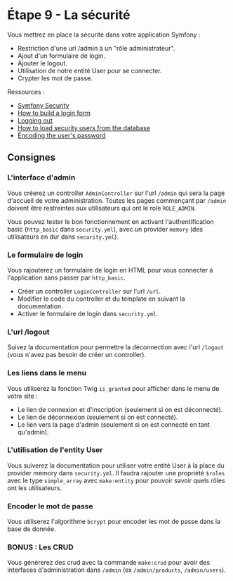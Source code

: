 # Étape 9 - La sécurité

Vous mettrez en place la sécurité dans votre application Symfony :

* Restriction d'une url /admin à un "rôle administrateur".
* Ajout d'un formulaire de login.
* Ajouter le logout.
* Utilisation de notre entité User pour se connecter.
* Crypter les mot de passe.

Ressources :

* [Symfony Security](https://symfony.com/doc/current/security.html)
* [How to build a login form](https://symfony.com/doc/current/security/form_login_setup.html)
* [Logging out](https://symfony.com/doc/current/security.html#logging-out)
* [How to load security users from the database](https://symfony.com/doc/current/security/entity_provider.html)
* [Encoding the user's password](https://symfony.com/doc/current/security.html#c-encoding-the-user-s-password)

## Consignes

### L'interface d'admin

Vous créerez un controller `AdminController` sur l'url `/admin` qui sera la page d'accueil de votre administration. Toutes les pages commençant par `/admin` doivent être restreintes aux utilisateurs qui ont le role `ROLE_ADMIN`.

Vous pouvez tester le bon fonctionnement en activant l'authentification basic (`http_basic` dans `security.yml`), avec un provider `memory` (des utilisateurs en dur dans `security.yml`).

### Le formulaire de login

Vous rajouterez un formulaire de login en HTML pour vous connecter à l'application sans passer par `http_basic`.

* Créer un controller `LoginController` sur l'url `/url`.
* Modifier le code du controller et du template en suivant la documentation.
* Activer le formulaire de login dans `security.yml`.

### L'url /logout

Suivez la documentation pour permettre la déconnection avec l'url `/logout` (vous n'avez pas besoin de créer un controller).

### Les liens dans le menu

Vous utiliserez la fonction Twig `is_granted` pour afficher dans le menu de votre site :

* Le lien de connexion et d'inscription (seulement si on est déconnecté).
* Le lien de déconnexion (seulement si on est connecté).
* Le lien vers la page d'admin (seulement si on est connecté en tant qu'admin).

### L'utilisation de l'entity User

Vous suiverez la documentation pour utiliser votre entité User à la place du provider memory dans  `security.yml`. Il faudra rajouter une propriété `$roles` avec le type `simple_array` avec `make:entity` pour pouvoir savoir quels rôles ont les utilisateurs.

### Encoder le mot de passe

Vous utiliserez l'algorithme `bcrypt` pour encoder les mot de passe dans la base de donnée.

### BONUS : Les CRUD

Vous générerez des crud avec la commande `make:crud` pour avoir des interfaces d'administration dans `/admin` (ex `/admin/products`,  `/admin/users`).